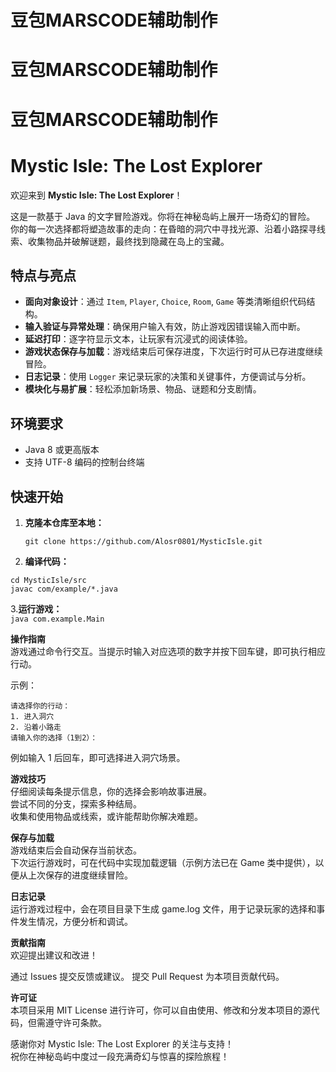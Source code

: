 # 豆包MARSCODE辅助制作
# 豆包MARSCODE辅助制作
# 豆包MARSCODE辅助制作
# Mystic Isle: The Lost Explorer

欢迎来到 **Mystic Isle: The Lost Explorer**！  

这是一款基于 Java 的文字冒险游戏。你将在神秘岛屿上展开一场奇幻的冒险。  
你的每一次选择都将塑造故事的走向：在昏暗的洞穴中寻找光源、沿着小路探寻线索、收集物品并破解谜题，最终找到隐藏在岛上的宝藏。  

## 特点与亮点

- **面向对象设计**：通过 `Item`, `Player`, `Choice`, `Room`, `Game` 等类清晰组织代码结构。
- **输入验证与异常处理**：确保用户输入有效，防止游戏因错误输入而中断。
- **延迟打印**：逐字符显示文本，让玩家有沉浸式的阅读体验。
- **游戏状态保存与加载**：游戏结束后可保存进度，下次运行时可从已存进度继续冒险。
- **日志记录**：使用 `Logger` 来记录玩家的决策和关键事件，方便调试与分析。
- **模块化与易扩展**：轻松添加新场景、物品、谜题和分支剧情。

## 环境要求

- Java 8 或更高版本  
- 支持 UTF-8 编码的控制台终端  

## 快速开始

1. **克隆本仓库至本地：**
   ```
   git clone https://github.com/Alosr0801/MysticIsle.git
   ```   
2. **编译代码：**

  ```
  cd MysticIsle/src
  javac com/example/*.java
  ```  
3.**运行游戏：**  
    ```
  java com.example.Main
    ```  
    
**操作指南**  
游戏通过命令行交互。当提示时输入对应选项的数字并按下回车键，即可执行相应行动。  

示例：
```
请选择你的行动：
1. 进入洞穴
2. 沿着小路走
请输入你的选择（1到2）：
```
例如输入 1 后回车，即可选择进入洞穴场景。

**游戏技巧**  
仔细阅读每条提示信息，你的选择会影响故事进展。  
尝试不同的分支，探索多种结局。  
收集和使用物品或线索，或许能帮助你解决难题。  

**保存与加载**  
游戏结束后会自动保存当前状态。  
下次运行游戏时，可在代码中实现加载逻辑（示例方法已在 Game 类中提供），以便从上次保存的进度继续冒险。  

**日志记录**  
运行游戏过程中，会在项目目录下生成 game.log 文件，用于记录玩家的选择和事件发生情况，方便分析和调试。  

**贡献指南**  
欢迎提出建议和改进！  

通过 Issues 提交反馈或建议。 
提交 Pull Request 为本项目贡献代码。  

**许可证**  
本项目采用 MIT License 进行许可，你可以自由使用、修改和分发本项目的源代码，但需遵守许可条款。  

感谢你对 Mystic Isle: The Lost Explorer 的关注与支持！  
祝你在神秘岛屿中度过一段充满奇幻与惊喜的探险旅程！  

